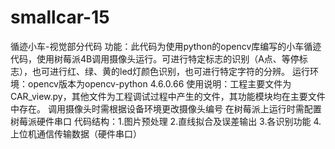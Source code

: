 # smallcar-15
循迹小车-视觉部分代码
功能：此代码为使用python的opencv库编写的小车循迹代码，使用树莓派4B调用摄像头运行。可进行特定标志的识别（A点、等停标志），也可进行红、绿、黄的led灯颜色识别，也可进行特定字符的分辨。
运行环境：opencv版本为opencv-python 4.6.0.66
使用说明：工程主要文件为CAR_view.py，其他文件为工程调试过程中产生的文件，其功能模块均在主要文件中存在。
          调用摄像头时需根据设备环境更改摄像头编号
          在树莓派上运行时需配置树莓派硬件串口
代码结构：1.图片预处理 2.直线拟合及误差输出 3.各识别功能 4.上位机通信传输数据（硬件串口）
